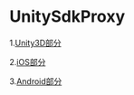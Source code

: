 # UnitySdkProxy


1.<a href="https://github.com/jiogao/UnitySdkProxy/blob/master/Unity/README.md" target="_blank">Unity3D部分</a>

2.<a href="https://github.com/jiogao/UnitySdkProxy/blob/master/iOS/README.md" target="_blank">iOS部分</a>

3.<a href="https://github.com/jiogao/UnitySdkProxy/blob/master/Android/README.md" target="_blank">Android部分</a>

